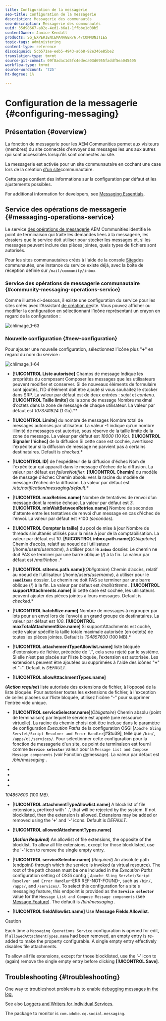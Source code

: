 ```yaml
---
title: Configuration de la messagerie
seo-title: Configuration de la messagerie
description: Messagerie des communautés
seo-description: Messagerie des communautés
uuid: 35d98667-a82e-4ed1-b6a1-1ffbbe1d08b5
contentOwner: Janice Kendall
products: SG_EXPERIENCEMANAGER/6.4/COMMUNITIES
topic-tags: administering
content-type: reference
discoiquuid: 5cb571ae-eeb5-4943-a6b8-92e346e85be2
translation-type: tm+mt
source-git-commit: 09f8adac1d5fc4edeca03d6955faddf5ea045405
workflow-type: tm+mt
source-wordcount: '725'
ht-degree: 1%

---
```



# Configuration de la messagerie {#configuring-messaging}

## Présentation {#overview}

La fonction de messagerie pour les AEM Communities permet aux visiteurs (membres) du site connectés d&#39;envoyer des messages les uns aux autres qui sont accessibles lorsqu&#39;ils sont connectés au site.

La messagerie est activée pour un site communautaire en cochant une case lors de la création [d&#39;un site](sites-console.md)communautaire.

Cette page contient des informations sur la configuration par défaut et les ajustements possibles.

For additional information for developers, see [Messaging Essentials](essentials-messaging.md).

## Service des opérations de messagerie {#messaging-operations-service}

Le service [des opérations de messagerie](http://localhost:4502/system/console/configMgr/com.adobe.cq.social.messaging.client.endpoints.impl.MessagingOperationsServiceImpl) AEM Communities identifie le point de terminaison qui traite les demandes liées à la messagerie, les dossiers que le service doit utiliser pour stocker les messages et, si les messages peuvent inclure des pièces jointes, quels types de fichiers sont autorisés.

Pour les sites communautaires créés à l&#39;aide de la console [Sites](sites-console.md)des communautés, une instance du service existe déjà, avec la boîte de réception définie sur `/mail/community/inbox`.

### Service des opérations de messagerie communautaire {#community-messaging-operations-service}

Comme illustré ci-dessous, il existe une configuration du service pour les sites créés avec l&#39;Assistant [de création de](sites-console.md)site. Vous pouvez afficher ou modifier la configuration en sélectionnant l’icône représentant un crayon en regard de la configuration :

![chlimage_1-63](assets/chlimage_1-63.png)

### Nouvelle configuration {#new-configuration}

Pour ajouter une nouvelle configuration, sélectionnez l’icône plus &quot;**+**&quot; en regard du nom du service :

![chlimage_1-64](assets/chlimage_1-64.png)

* **[!UICONTROL Liste autorisée]** Champs de message Indique les propriétés du composant Composer les messages que les utilisateurs peuvent modifier et conserver. Si de nouveaux éléments de formulaire sont ajoutés, l’ID d’élément doit être ajouté si vous souhaitez le stocker dans SRP. La valeur par défaut est de deux entrées : *sujet* et *contenu*.
**[!UICONTROL Taille limite]** de la zone de message Nombre maximal d’octets dans la zone de message de chaque utilisateur. La valeur par défaut est *1073741824* (1 Go).**

* **[!UICONTROL Limite]** du nombre de messages Nombre total de messages autorisés par utilisateur. La valeur -1 indique qu’un nombre illimité de messages est autorisé, sous réserve de la taille limite de la zone de message. La valeur par défaut est *10000* (10 Ko).
**[!UICONTROL Signaler l&#39;échec]** de la diffusion Si cette case est cochée, avertissez l&#39;expéditeur si la diffusion de message ne parvient pas à certains destinataires. Default is *checked*.*

* **[!UICONTROL ID]** de l&#39;expéditeur de la diffusion d&#39;échec Nom de l&#39;expéditeur qui apparaît dans le message d&#39;échec de la diffusion. La valeur par défaut est *failureNotifier*.
**[!UICONTROL Chemin]** du modèle de message d’échec Chemin absolu vers la racine du modèle de message d’échec de la diffusion. La valeur par défaut est */etc/notification/messaging/default*.*

* **[!UICONTROL maxRetries.name]** Nombre de tentatives de renvoi d’un message dont la remise échoue. La valeur par défaut est *3*.
**[!UICONTROL minWaitBetweenRetries.name]** Nombre de secondes d&#39;attente entre les tentatives de renvoi d&#39;un message en cas d&#39;échec de l&#39;envoi. La valeur par défaut est *100 *(secondes).*

* **[!UICONTROL Compter la taille]** du pool de mise à jour Nombre de threads simultanés utilisés pour la mise à jour de la comptabilisation. La valeur par défaut est *10*.
**[!UICONTROL inbox.path.name]**(*Obligatoire*) Chemin d’accès, relatif au noeud de l’utilisateur (/home/users/*username*), à utiliser pour le **`inbox`** dossier. Le chemin ne doit PAS se terminer par une barre oblique (/) à la fin. La valeur par défaut est */mail/inbox* .*

* **[!UICONTROL stitems.path.name]**(*Obligatoire*) Chemin d’accès, relatif au noeud de l’utilisateur (/home/users/*username*), à utiliser pour le **`senditems`** dossier. Le chemin ne doit PAS se terminer par une barre oblique (/) à la fin. La valeur par défaut est */mail/stitems* .
**[!UICONTROL supportAttachments.name]** Si cette case est cochée, les utilisateurs peuvent ajouter des pièces jointes à leurs messages. Default is *checked*.*

* **[!UICONTROL batchSize.name]** Nombre de messages à regrouper par lots pour un envoi lors de l&#39;envoi à un grand groupe de destinataires. La valeur par défaut est *100*.
**[!UICONTROL maxTotalAttachmentSize.name]** Si supportAttachments est coché, cette valeur spécifie la taille totale maximale autorisée (en octets) de toutes les pièces jointes. Default is *104857600* (100 MB).*

* **[!UICONTROL attachementTypeAllowlist.name]** liste bloquée d&#39;extensions de fichier, précédée de &#39;**.**&quot;, cela sera rejeté par le système. Si elle n’est pas placée sur l&#39;liste bloquée, l’extension est autorisée. Les extensions peuvent être ajoutées ou supprimées à l&#39;aide des icônes &quot;**+**&quot; et &quot;**-**&quot;. Default is *DEFAULT*.

* **[!UICONTROL allowAttachmentTypes.name]**

**(*Action requise*)** liste autorisée des extensions de fichier, à l’opposé de la liste bloquée. Pour autoriser toutes les extensions de fichier, à l&#39;exception de celles placées sur l&#39;liste bloquée, utilisez l&#39;icône &quot;**-**&quot; pour supprimer l&#39;entrée vide unique.

* **[!UICONTROL serviceSelector.name]**(*Obligatoire*) Chemin absolu (point de terminaison) par lequel le service est appelé (une ressource virtuelle). La racine du chemin choisi doit être incluse dans le paramètre de configuration *Execution Paths* de la configuration OSGi [`Apache Sling Servlet/Script Resolver and Error Handler`[#$tu39], telle que `/bin/`, `/apps/`et `/services/`. Pour sélectionner cette configuration pour la fonction de messagerie d&#39;un site, ce point de terminaison est fourni comme **`Service selector`** valeur pour la `Message List and Compose Message components` (voir Fonction [de](configure-messaging.md)message). La valeur par défaut est */bin/messaging* .


* 


* 


* 


* 
*104857600* (100 MB).

* **[!UICONTROL attachmentTypeAllowlist.name]**
A blocklist of file extensions, prefixed with &#39;
**.**&#39;, that will be rejected by the system. If not blocklisted, then the extension is allowed. Extensions may be added or removed using the &#39;**+**&#39; and &#39;**-**&#39; icons. Default is *DEFAULT*.

* **[!UICONTROL allowedAttachmentTypes.name]**

   **(*Action Required*)** An allowlist of file extensions, the opposite of the blocklist. To allow all file extensions, except for those blocklisted, use the &#39;**-**&#39; icon to remove the single empty entry.

* **[!UICONTROL serviceSelector.name]**
(*Required*) An absolute path (endpoint) through which the service is invoked (a virtual resource). The root of the path chosen must be one included in the *Execution Paths* configuration setting of OSGi config [ `Apache Sling Servlet/Script Resolver and Error Handler`-ERR:REF-NOT-FOUND-, such as `/bin/`, `/apps/`, and `/services/`. To select this configuration for a site&#39;s messaging feature, this endpoint is provided as the **`Service selector`** value for the `Message List and Compose Message components` (see [Message Feature](configure-messaging.md)). The default is */bin/messaging* .

* **[!UICONTROL fieldAllowlist.name]**
Use 
**Message Fields Allowlist**.

>[!CAUTION]
>
>Each time a `Messaging Operations Service` configuration is opened for edit, if `allowedAttachmentTypes.name` had been removed, an empty entry is re-added to make the property configurable. A single empty entry effectively disables file attachments.
>
>To allow all file extensions, except for those blocklisted, use the &#39;**-**&#39; icon to (again) remove the single empty entry before clicking **[!UICONTROL Save]**.

## Troubleshooting {#troubleshooting}

One way to troubleshoot problems is to enable [debugging messages in the log.](../../help/sites-administering/troubleshooting.md)

See also [Loggers and Writers for Individual Services](../../help/sites-deploying/configure-logging.md#loggers-and-writers-for-individual-services).

The package to monitor is `com.adobe.cq.social.messaging`.
